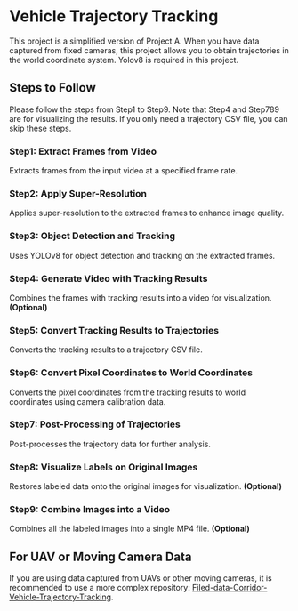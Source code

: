 # Vehicle Trajectory Tracking

This project is a simplified version of Project A. When you have data captured from fixed cameras, this project allows you to obtain trajectories in the world coordinate system. Yolov8 is required in this project.


## Steps to Follow

Please follow the steps from Step1 to Step9. Note that Step4 and Step789 are for visualizing the results. If you only need a trajectory CSV file, you can skip these steps.

### Step1: Extract Frames from Video
Extracts frames from the input video at a specified frame rate.

### Step2: Apply Super-Resolution
Applies super-resolution to the extracted frames to enhance image quality.

### Step3: Object Detection and Tracking
Uses YOLOv8 for object detection and tracking on the extracted frames.

### Step4: Generate Video with Tracking Results
Combines the frames with tracking results into a video for visualization. **(Optional)**

### Step5: Convert Tracking Results to Trajectories
Converts the tracking results to a trajectory CSV file.

### Step6: Convert Pixel Coordinates to World Coordinates
Converts the pixel coordinates from the tracking results to world coordinates using camera calibration data.

### Step7: Post-Processing of Trajectories
Post-processes the trajectory data for further analysis.

### Step8: Visualize Labels on Original Images
Restores labeled data onto the original images for visualization. **(Optional)**

### Step9: Combine Images into a Video
Combines all the labeled images into a single MP4 file. **(Optional)**


## For UAV or Moving Camera Data

If you are using data captured from UAVs or other moving cameras, it is recommended to use a more complex repository: [Filed-data-Corridor-Vehicle-Trajectory-Tracking](https://github.com/CATS-Lab/ANL2-Perception-TrajectoryDetection).




